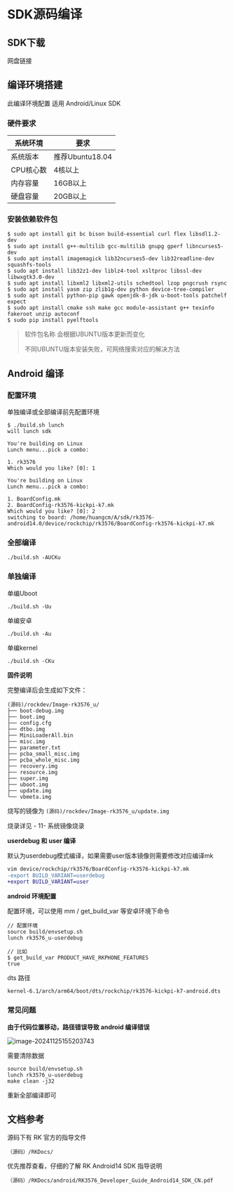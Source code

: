 # SDK源码编译



## SDK下载

网盘链接



## 编译环境搭建

此编译环境配置 适用 Android/Linux SDK

### 硬件要求

| 系统环境  | 要求            |
| --------- | --------------- |
| 系统版本  | 推荐Ubuntu18.04 |
| CPU核心数 | 4核以上         |
| 内存容量  | 16GB以上        |
| 硬盘容量  | 20GB以上        |



### 安装依赖软件包

```
$ sudo apt install git bc bison build-essential curl flex libsdl1.2-dev 
$ sudo apt install g++-multilib gcc-multilib gnupg gperf libncurses5-dev 
$ sudo apt install imagemagick lib32ncurses5-dev lib32readline-dev squashfs-tools 
$ sudo apt install lib32z1-dev liblz4-tool xsltproc libssl-dev libwxgtk3.0-dev 
$ sudo apt install libxml2 libxml2-utils schedtool lzop pngcrush rsync 
$ sudo apt install yasm zip zlib1g-dev python device-tree-compiler 
$ sudo apt install python-pip gawk openjdk-8-jdk u-boot-tools patchelf expect
$ sudo apt install cmake ssh make gcc module-assistant g++ texinfo fakeroot unzip autoconf
$ sudo pip install pyelftools
```

> 软件包名称 会根据UBUNTU版本更新而变化
>
> 不同UBUNTU版本安装失败，可网络搜索对应的解决方法



## Android 编译

### 配置环境

单独编译或全部编译前先配置环境

```
$ ./build.sh lunch
will lunch sdk

You're building on Linux
Lunch menu...pick a combo:

1. rk3576
Which would you like? [0]: 1

You're building on Linux
Lunch menu...pick a combo:

1. BoardConfig.mk
2. BoardConfig-rk3576-kickpi-k7.mk
Which would you like? [0]: 2
switching to board: /home/huangcm/A/sdk/rk3576-android14.0/device/rockchip/rk3576/BoardConfig-rk3576-kickpi-k7.mk
```



### 全部编译

```
./build.sh -AUCKu
```



### 单独编译

单编Uboot

```
./build.sh -Uu
```



单编安卓

```
./build.sh -Au
```



单编kernel

```
./build.sh -CKu
```



**固件说明**

完整编译后会生成如下文件：

```
(源码)/rockdev/Image-rk3576_u/
├── boot-debug.img
├── boot.img
├── config.cfg
├── dtbo.img
├── MiniLoaderAll.bin
├── misc.img
├── parameter.txt
├── pcba_small_misc.img
├── pcba_whole_misc.img
├── recovery.img
├── resource.img
├── super.img
├── uboot.img
├── update.img
└── vbmeta.img
```

烧写的镜像为 `(源码)/rockdev/Image-rk3576_u/update.img`

烧录详见 - 11- 系统镜像烧录



**userdebug 和 user 编译**

默认为userdebug模式编译，如果需要user版本镜像则需要修改对应编译mk

```diff
vim device/rockchip/rk3576/BoardConfig-rk3576-kickpi-k7.mk
-export BUILD_VARIANT=userdebug
+export BUILD_VARIANT=user
```



**android 环境配置**

配置环境，可以使用 mm / get_build_var 等安卓环境下命令

```shell
// 配置环境
source build/envsetup.sh
lunch rk3576_u-userdebug

// 比如
$ get_build_var PRODUCT_HAVE_RKPHONE_FEATURES
true
```



dts 路径

```
kernel-6.1/arch/arm64/boot/dts/rockchip/rk3576-kickpi-k7-android.dts
```



### 常见问题

**由于代码位置移动，路径错误导致 android 编译错误**

![image-20241125155203743](C:\Users\16708\AppData\Roaming\Typora\typora-user-images\image-20241125155203743.png)

需要清除数据

```shell
source build/envsetup.sh
lunch rk3576_u-userdebug
make clean -j32
```

重新全部编译即可



## 文档参考

源码下有 RK 官方的指导文件

```
（源码）/RKDocs/
```



优先推荐查看，仔细的了解 RK Android14 SDK 指导说明

```
（源码）/RKDocs/android/RK3576_Developer_Guide_Android14_SDK_CN.pdf
```

